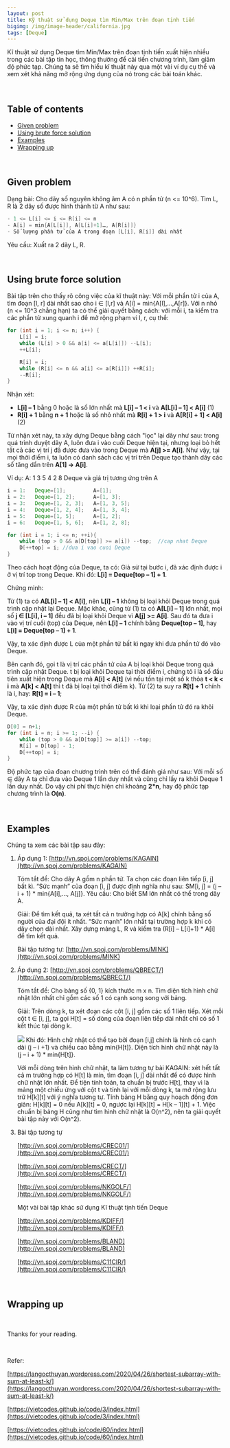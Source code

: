 ```yaml
---
layout: post
title: Kỹ thuật sử dụng Deque tìm Min/Max trên đoạn tịnh tiến
bigimg: /img/image-header/california.jpg
tags: [Deque]
---
```


Kĩ thuật sử dụng Deque tìm Min/Max trên đoạn tịnh tiến xuất hiện nhiều trong các bài tập tin học, thông thường để cải tiến chương trình, làm giảm độ phức tạp. Chúng ta sẽ tìm hiểu kĩ thuật này qua một vài ví dụ cụ thể và xem xét khả năng mở rộng ứng dụng của nó trong các bài toán khác.

<br>

## Table of contents
- [Given problem](#given-problem)
- [Using brute force solution](#using-brute-force-solution)
- [Examples](#examples)
- [Wrapping up](#wrapping-up)


<br>

## Given problem

Dạng bài: Cho dãy số nguyên không âm A có n phần tử (n <= 10^6). Tìm L, R là 2 dãy số được hình thành từ A như sau:

```java
- 1 <= L[i] <= i <= R[i] <= n
- A[i] = min{A[L[i]], A[L[i]+1]…, A[R[i]]}
- Số lượng phần tử của A trong đoạn [L[i], R[i]] dài nhất
```

Yêu cầu: Xuất ra 2 dãy L, R.

<br>

## Using brute force solution

Bài tập trên cho thấy rõ công việc của kĩ thuật này: Với mỗi phần tử i của A, tìm đoạn [l, r] dài nhất sao cho i ∈ [l,r] và A[i] = min{A[l],…,A[r]}. Với n nhỏ (n <= 10^3 chẳng hạn) ta có thể giải quyết bằng cách: với mỗi i, ta kiểm tra các phần tử xung quanh i để mở rộng phạm vi l, r, cụ thể:

```java
for (int i = 1; i <= n; i++) {
    L[i] = i;
    while (L[i] > 0 && a[i] <= a[L[i]]) --L[i];
    ++L[i];

    R[i] = i;
    while (R[i] <= n && a[i] <= a[R[i]]) ++R[i];
    --R[i];
}
```

Nhận xét:
- **L[i] – 1** bằng 0 hoặc là số lớn nhất mà **L[i] – 1 < i** và **A[L[i] – 1] < A[i]** (1)
- **R[i] + 1**  bằng **n + 1** hoặc là số nhỏ nhất mà **R[i] + 1 > i** và **A[R[i] + 1] < A[i]** (2)

Từ nhận xét này, ta xây dựng Deque bằng cách "lọc" lại dãy như sau: trong quá trình duyệt dãy A, luôn đưa i vào cuối Deque hiện tại, nhưng loại bỏ hết tất cả các vị trí j đã được đưa vào trong Deque mà **A[j] >= A[i]**. Như vậy, tại mọi thời điểm i, ta luôn có danh sách các vị trí trên Deque tạo thành dãy các số tăng dần trên **A[1] -> A[i]**.

Ví dụ: A: 1 3 5 4 2 8 Deque và giá trị tương ứng trên A

```java
i = 1:   Deque=[1];         A=[1];
i = 2:   Deque=[1, 2];      A=[1, 3];
i = 3:   Deque=[1, 2, 3];   A=[1, 3, 5];
i = 4:   Deque=[1, 2, 4];   A=[1, 3, 4];
i = 5:   Deque=[1, 5];      A=[1, 2];
i = 6:   Deque=[1, 5, 6];   A=[1, 2, 8];

for (int i = 1; i <= n; ++i){
    while (top > 0 && a[D[top]] >= a[i]) --top;  //cap nhat Deque
    D[++top] = i; //dua i vao cuoi Deque
}
```

Theo cách hoạt động của Deque, ta có: Giả sử tại bước i, đã xác định được i ở vị trí top trong Deque. Khi đó: **L[i] = Deque[top – 1] + 1**.

Chứng minh:

Từ (1) ta có **A[L[i] – 1] < A[i]**, nên **L[i] – 1** không bị loại khỏi Deque trong quá trình cập nhật lại Deque. Mặc khác, cũng từ (1) ta có **A[L[i] – 1]** lớn nhất, mọi số **j ∈ [L[i], i – 1]** đều đã bị loại khỏi Deque vì **A[j] >= A[i]**. Sau đó ta đưa i vào vị trí cuối (top) của Deque, nên **L[i] – 1** chính bằng **Deque[top – 1]**, hay **L[i] = Deque[top – 1] + 1**.

Vậy, ta xác định được L của một phần tử bất kì ngay khi đưa phần tử đó vào Deque.

Bên cạnh đó, gọi t là vị trí các phần tử của A bị loại khỏi Deque trong quá trình cập nhật Deque. t bị loại khỏi Deque tại thời điểm i, chứng tỏ i là số đầu tiên xuất hiện trong Deque mà **A[i] < A[t]** (vì nếu tồn tại một số k thỏa **t < k < i** mà **A[k] < A[t]** thì t đã bị loại tại thời điểm k). Từ (2) ta suy ra **R[t] + 1** chính là i, hay: **R[t] = i – 1**;

Vậy, ta xác định được R của một phần tử bất kì khi loại phần tử đó ra khỏi Deque.

```java
D[0] = n+1;
for (int i = n; i >= 1; --i) {
    while (top > 0 && a[D[top]] >= a[i]) --top;
    R[i] = D[top] - 1;
    D[++top] = i;
}
```

Độ phức tạp của đoạn chương trình trên có thể đánh giá như sau: Với mỗi số ∈ dãy A ta chỉ đưa vào Deque 1 lần duy nhất và cũng chỉ lấy ra khỏi Deque 1 lần duy nhất. Do vậy chi phí thực hiện chỉ khoảng **2*n**, hay độ phức tạp chương trình là **O(n)**.

<br>

## Examples

Chúng ta xem các bài tập sau đây:

1. Áp dụng 1: [http://vn.spoj.com/problems/KAGAIN](http://vn.spoj.com/problems/KAGAIN)

    Tóm tắt đề: Cho dãy A gồm n phần tử.  Ta chọn các đoạn liên tiếp [i, j] bất kì. “Sức mạnh” của đoạn [i, j] được định nghĩa như sau: SM[i, j] = (j – i + 1) * min{A[i],…, A[j]}. Yêu cầu: Cho biết SM lớn nhất có thể trong dãy A.

    Giải: Để tìm kết quả, ta xét tất cả n trường hợp có A[k] chính bằng số người của đại đội ít nhất. “Sức mạnh” lớn nhất tại trường hợp k khi có dãy chọn dài nhất. Xây dựng mảng L, R và kiểm tra (R[i] – L[i]+1) * A[i] để tìm kết quả.

    Bài tập tương tự: [http://vn.spoj.com/problems/MINK](http://vn.spoj.com/problems/MINK)

2. Áp dụng 2: [http://vn.spoj.com/problems/QBRECT/](http://vn.spoj.com/problems/QBRECT/)

    Tóm tắt đề: Cho bảng số {0, 1} kích thước m x n. Tìm diện tích hình chữ nhật lớn nhất chỉ gồm các số 1 có cạnh song song với bảng.

    Giải: Trên dòng k, ta xét đoạn các cột [i, j] gồm các số 1 liên tiếp. Xét mỗi cột t ∈ [i, j], ta gọi H[t] = số dòng của đoạn liên tiếp dài nhất chỉ có số 1 kết thúc tại dòng k.

    ![](../img/Data-structure/queue/rectangle.png)
    Khi đó: Hình chữ nhật có thể tạo bởi đoạn [i,j] chính là hình có cạnh dài (j – i +1) và chiều cao bằng min{H[t]}. Diện tích hình chữ nhật này là (j – i + 1) * min{H[t]}.

    Với mỗi dòng trên hình chữ nhật, ta làm tương tự bài KAGAIN: xét hết tất cả m trường hợp có H[t] là min, tìm đoạn [i, j] dài nhất để có được hình chữ nhật lớn nhất. Để tiện tính toán, ta chuẩn bị trước H[t], thay vì là mảng một chiều ứng với cột t và tính lại với mỗi dòng k, ta mở rộng lưu trữ H[k][t] với ý nghĩa tương tự. Tính bảng H bằng quy hoạch động đơn giản: H[k][t] = 0 nếu A[k][t] = 0, ngược lại H[k][t] = H[k – 1][t] + 1. Việc chuẩn bị bảng H cũng như tìm hình chữ nhật là O(n^2), nên ta giải quyết bài tập này với O(n^2).

3. Bài tập tương tự

    [http://vn.spoj.com/problems/CREC01/](http://vn.spoj.com/problems/CREC01/)

    [http://vn.spoj.com/problems/CRECT/](http://vn.spoj.com/problems/CRECT/)

    [http://vn.spoj.com/problems/NKGOLF/](http://vn.spoj.com/problems/NKGOLF/)

    Một vài bài tập khác sử dụng Kĩ thuật tịnh tiến Deque

    [http://vn.spoj.com/problems/KDIFF/](http://vn.spoj.com/problems/KDIFF/)

    [http://vn.spoj.com/problems/BLAND](http://vn.spoj.com/problems/BLAND)

    [http://vn.spoj.com/problems/C11CIR/](http://vn.spoj.com/problems/C11CIR/)

<br>

## Wrapping up



<br>

Thanks for your reading.

<br>

Refer:

[https://langocthuyan.wordpress.com/2020/04/26/shortest-subarray-with-sum-at-least-k/](https://langocthuyan.wordpress.com/2020/04/26/shortest-subarray-with-sum-at-least-k/)

[https://vietcodes.github.io/code/3/index.html](https://vietcodes.github.io/code/3/index.html)

[https://vietcodes.github.io/code/60/index.html](https://vietcodes.github.io/code/60/index.html)